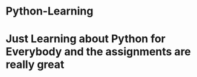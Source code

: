 # Python-Learning
<h1> Just Learning about Python for Everybody and the assignments are really great </h1>

